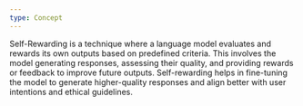 ```yaml
---
type: Concept
---
```


Self-Rewarding is a technique where a language model evaluates and rewards its own outputs based on predefined criteria. This involves the model generating responses, assessing their quality, and providing rewards or feedback to improve future outputs. Self-rewarding helps in fine-tuning the model to generate higher-quality responses and align better with user intentions and ethical guidelines.